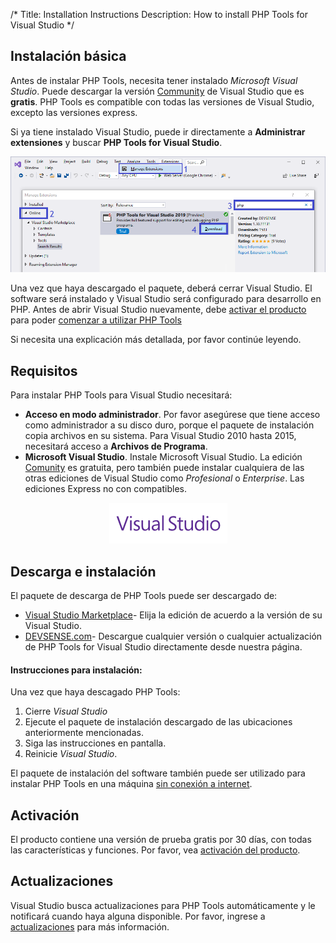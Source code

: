 /*
Title: Installation Instructions
Description: How to install PHP Tools for Visual Studio
*/

## Instalación básica


Antes de instalar PHP Tools, necesita tener instalado *Microsoft Visual Studio*. Puede descargar la versión [Community](https://visualstudio.microsoft.com/es/vs/community/) de Visual Studio que es **gratis**. PHP Tools es compatible con todas las versiones de Visual Studio, excepto las versiones express.

Si ya tiene instalado Visual Studio, puede ir directamente a **Administrar extensiones** y buscar **PHP Tools for Visual Studio**.


![Visual Studio Extensions](imgs/install-from-vs.png)

Una vez que haya descargado el paquete, deberá cerrar Visual Studio. El software será instalado y Visual Studio será configurado para  desarrollo en PHP. Antes de abrir Visual Studio nuevamente, debe [activar el producto](https://docs.devsense.com/es/vs/installation) para poder [comenzar a utilizar PHP Tools](https://docs.devsense.com/es/vs.)

Si necesita una explicación más detallada, por favor continúe leyendo.

## Requisitos

Para instalar PHP Tools para Visual Studio necesitará:

- **Acceso en modo administrador**. Por favor asegúrese que tiene acceso como administrador a su disco duro, porque el paquete de instalación copia archivos en su sistema. Para Visual Studio 2010 hasta 2015, necesitará acceso a **Archivos de Programa**.
- **Microsoft Visual Studio**. Instale Microsoft Visual Studio. La edición [Comunity](https://visualstudio.microsoft.com/es/vs/community/) es gratuita, pero también puede instalar cualquiera de las otras ediciones de Visual Studio como *Profesional* o *Enterprise*. Las ediciones Express no con compatibles.

<center markdown="1">

![Visual Studio Extensions](imgs/visualstudio-small.png)

</center>

## Descarga e instalación

El paquete de descarga de PHP Tools puede ser descargado de:

- [Visual Studio Marketplace](https://marketplace.visualstudio.com/search?term="php%20tools"&target=VS&vsVersion=)-	Elija la edición de acuerdo a la versión de su Visual Studio.
- [DEVSENSE.com](https://www.devsense.com/en/download#vs)-	Descargue cualquier versión o cualquier actualización de PHP Tools for Visual Studio directamente desde nuestra página.


#### Instrucciones para instalación:

Una vez que haya descagado PHP Tools:

1. Cierre *Visual Studio*
2. Ejecute el paquete de instalación descargado de las ubicaciones anteriormente mencionadas.
3. Siga las instrucciones en pantalla.
4. Reinicie *Visual Studio*.

El paquete de instalación del software también puede ser utilizado para instalar PHP Tools en una máquina [sin conexión a internet](https://docs.devsense.com/en/vs/installation/offline-activation).

## Activación

El producto contiene una versión de prueba gratis por 30 días, con todas las características y funciones. Por favor, vea [activación del producto](/vs/installation/activation).

## Actualizaciones

Visual Studio busca actualizaciones para PHP Tools automáticamente y le notificará cuando haya alguna disponible. Por favor, ingrese a [actualizaciones](https://docs.devsense.com/en/vs/installation/updatet) para más información.
